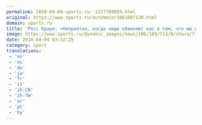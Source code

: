 ```yaml
---
permalink: 2018-04-04-sports.ru--1577760089.html
original: https://www.sports.ru/automoto/1061897130.html
domain: sports.ru
title: 'Росс Браун: «Неприятно, когда люди обвиняют нас в том, что мы вредим духу гонок»'
image: https://www.sports.ru/dynamic_images/news/106/189/713/0/share/f12ee6.png
date: 2018-04-04 03:32:25
category: sport
translations: 
 - 'en'
 - 'es'
 - 'de'
 - 'ja'
 - 'fr'
 - 'it'
 - 'zh-CN'
 - 'zh-TW'
 - 'ar'
 - 'pt'
 - 'hy'
---
```


